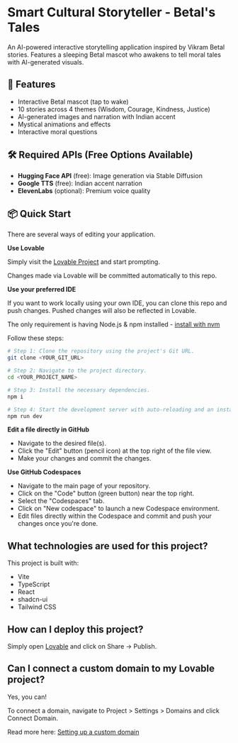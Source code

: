 # Smart Cultural Storyteller - Betal's Tales

An AI-powered interactive storytelling application inspired by Vikram Betal stories. Features a sleeping Betal mascot who awakens to tell moral tales with AI-generated visuals.

## 🎯 Features
- Interactive Betal mascot (tap to wake)
- 10 stories across 4 themes (Wisdom, Courage, Kindness, Justice)
- AI-generated images and narration with Indian accent
- Mystical animations and effects
- Interactive moral questions

## 🛠 Required APIs (Free Options Available)
- **Hugging Face API** (free): Image generation via Stable Diffusion
- **Google TTS** (free): Indian accent narration  
- **ElevenLabs** (optional): Premium voice quality

## 📦 Quick Start

There are several ways of editing your application.

**Use Lovable**

Simply visit the [Lovable Project](https://lovable.dev/projects/9d3117c4-43ad-4658-9843-364ff1e8207e) and start prompting.

Changes made via Lovable will be committed automatically to this repo.

**Use your preferred IDE**

If you want to work locally using your own IDE, you can clone this repo and push changes. Pushed changes will also be reflected in Lovable.

The only requirement is having Node.js & npm installed - [install with nvm](https://github.com/nvm-sh/nvm#installing-and-updating)

Follow these steps:

```sh
# Step 1: Clone the repository using the project's Git URL.
git clone <YOUR_GIT_URL>

# Step 2: Navigate to the project directory.
cd <YOUR_PROJECT_NAME>

# Step 3: Install the necessary dependencies.
npm i

# Step 4: Start the development server with auto-reloading and an instant preview.
npm run dev
```

**Edit a file directly in GitHub**

- Navigate to the desired file(s).
- Click the "Edit" button (pencil icon) at the top right of the file view.
- Make your changes and commit the changes.

**Use GitHub Codespaces**

- Navigate to the main page of your repository.
- Click on the "Code" button (green button) near the top right.
- Select the "Codespaces" tab.
- Click on "New codespace" to launch a new Codespace environment.
- Edit files directly within the Codespace and commit and push your changes once you're done.

## What technologies are used for this project?

This project is built with:

- Vite
- TypeScript
- React
- shadcn-ui
- Tailwind CSS

## How can I deploy this project?

Simply open [Lovable](https://lovable.dev/projects/9d3117c4-43ad-4658-9843-364ff1e8207e) and click on Share -> Publish.

## Can I connect a custom domain to my Lovable project?

Yes, you can!

To connect a domain, navigate to Project > Settings > Domains and click Connect Domain.

Read more here: [Setting up a custom domain](https://docs.lovable.dev/tips-tricks/custom-domain#step-by-step-guide)
